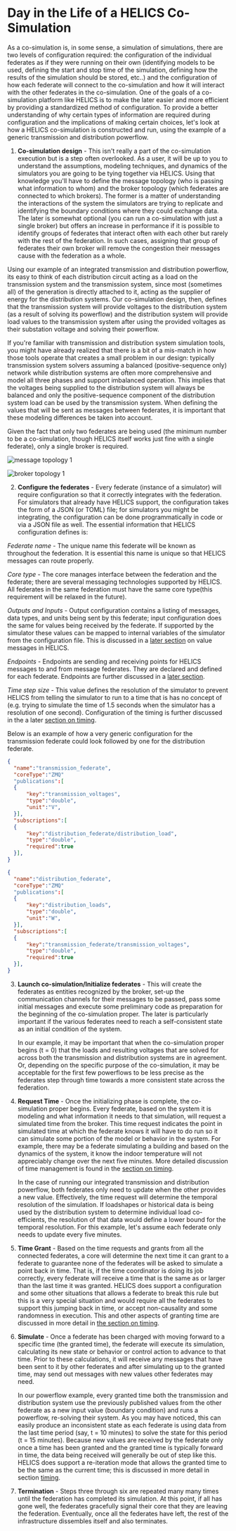 # Day in the Life of a HELICS Co-Simulation #

As a co-simulation is, in some sense, a simulation of simulations, there are two levels of configuration required: the configuration of the individual federates as if they were running on their own (identifying models to be used, defining the start and stop time of the simulation, defining how the results of the simulation should be stored, etc..) and the configuration of how each federate will connect to the co-simulation and how it will interact with the other federates in the co-simulation. One of the goals of a co-simulation platform like HELICS is to make the later easier and more efficient by providing a standardized method of configuration. To provide a better understanding of why certain types of information are required during configuration and the implications of making certain choices, let's look at how a HELICS co-simulation is constructed and run, using the example of a generic transmission and distribution powerflow.

1. **Co-simulation design** - This isn't really a part of the co-simulation execution but is a step often overlooked. As a user, it will be up to you to understand the assumptions, modeling techniques, and dynamics of the simulators you are going to be tying together via HELICS. Using that knowledge you'll have to define the message topology (who is passing what information to whom) and the broker topology (which federates are connected to which brokers). The former is a matter of understanding the interactions of the system the simulators are trying to replicate and identifying the boundary conditions where they could exchange data. The later is somewhat optional (you can run a co-simulation with just a single broker) but offers an increase in performance if it is possible to identify groups of federates that interact often with each other but rarely with the rest of the federation. In such cases, assigning that group of federates their own broker will remove the congestion their messages cause with the federation as a whole.
 
  Using our example of an integrated transmission and distribution powerflow, its easy to think of each distribution circuit acting as a load on the transmission system and the transmission system, since most (sometimes all) of the generation is directly attached to it, acting as the supplier of energy for the distribution systems. Our co-simulation design, then, defines that the transmission system will provide voltages to the distribution system (as a result of solving its powerflow) and the distribution system will provide load values to the transmission system after using the provided voltages as their substation voltage and solving their powerflow. 
  
  If you're familiar with transmission and distribution system simulation tools, you might have already realized that there is a bit of a mis-match in how those tools operate that creates a small problem in our design: typically transmission system solvers assuming a balanced (positive-sequence only) network while distribution systems are often more comprehensive and model all three phases and support imbalanced operation. This implies that the voltages being supplied to the distribution system will always be balanced and only the positive-sequence component of the distribution system load can be used by the transmission system. When defining the values that will be sent as messages between federates, it is important that these modeling differences be taken into account.
  
  Given the fact that only two federates are being used (the minimum number to be a co-simulation, though HELICS itself works just fine with a single federate), only a single broker is required.

![message topology 1](../img/ditl_message_topology.png)

![broker topology 1](../img/ditl_broker_topology.png)

2. **Configure the federates** - Every federate (instance of a simulator) will require configuration so that it correctly integrates with the federation. For simulators that already have HELICS support, the configuration takes the form of a JSON (or TOML) file; for simulators you might be integrating, the configuration can be done programmatically in code or via a JSON file as well. The essential information that HELICS configuration defines is:
  
  *Federate name* - The unique name this federate will be known as throughout the federation. It is essential this name is unique so that HELICS messages can route properly.
  
  *Core type* - The core manages interface between the federation and the federate; there are several messaging technologies supported by HELICS. All federates in the same federation must have the same core type(this requirement will be relaxed in the future).
  
  *Outputs and Inputs* - Output configuration contains a listing of messages, data types, and units being sent by this federate; input configuration does the same for values being received by the federate. If supported by the simulator these values can be mapped to internal variables of the simulator from the configuration file. This is discussed in a [later section](./value_federates.md) on value messages in HELICS.
  
  *Endpoints* - Endpoints are sending and receiving points for HELICS messages to and from message federates. They are declared and defined for each federate. Endpoints are further discussed in a [later section](./message_federates.md).
  
  *Time step size* - This value defines the resolution of the simulator to prevent HELICS from telling the simulator to run to a time that is has no concept of (e.g. trying to simulate the time of 1.5 seconds when the simulator has a resolution of one second). Configuration of the timing is further discussed in the a later [section on timing](./timing.md).

  
  Below is an example of how a very generic configuration for the transmission federate could look followed by one for the distribution federate.
  
  ```JSON
  { 
  	"name":"transmission_federate",
  	"coreType":"ZMQ"
  	"publications":[
    {
    	"key":"transmission_voltages", 
 		"type":"double", 
 		"unit":"V",  
	}],
	"subscriptions":[
	{
		"key":"distribution_federate/distribution_load", 
 		"type":"double", 
 		"required":true 
	}],
  }
  ```
  
  ```JSON
  { 
  	"name":"distribution_federate",
  	"coreType":"ZMQ"
  	"publications":[
    {
    	"key":"distribution_loads", 
 		"type":"double", 
 		"unit":"W",  
	}],
	"subscriptions":[
	{
		"key":"transmission_federate/transmission_voltages", 
 		"type":"double", 
 		"required":true 
	}],
  }
  ```

3. **Launch co-simulation/Initialize federates** - This will create the federates as entities recognized by the broker, set-up the communication channels for their messages to be passed, pass some initial messages and execute some preliminary code as preparation for the beginning of the co-simulation proper. The later is particularly important if the various federates need to reach a self-consistent state as an initial condition of the system. 

   In our example, it may be important that when the co-simulation proper begins (t = 0) that the loads and resulting voltages that are solved for across both the transmission and distribution systems are in agreement. Or, depending on the specific purpose of the co-simulation, it may be acceptable for the first few powerflows to be less precise as the federates step through time towards a more consistent state across the federation.

4. **Request Time** - Once the initializing phase is complete, the co-simulation proper begins. Every federate, based on the system it is modeling and what information it needs to that simulation, will request a simulated time from the broker. This time request indicates the point in simulated time at which the federate knows it will have to do run so it can simulate some portion of the model or behavior in the system. For example, there may be a federate simulating a building and based on the dynamics of the system, it know the indoor temperature will not appreciably change over the next five minutes. More detailed discussion of time management is found in the [section on timing](./timing.md).

    In the case of running our integrated transmission and distribution powerflow, both federates only need to update when the other provides a new value. Effectively, the time request will determine the temporal resolution of the simulation. If loadshapes or historical data is being used by the distribution system to determine individual load co-efficients, the resolution of that data would define a lower bound for the temporal resolution. For this example, let's assume each federate only needs to update every five minutes.

5. **Time Grant** - Based on the time requests and grants from all the connected federates, a core will determine the next time it can grant to a federate to guarantee none of the federates will be asked to simulate a point back in time. That is, if the time coordinator is doing its job correctly, every federate will receive a time that is the same as or larger than the last time it was granted. HELICS does support a configuration and some other situations that allows a federate to break this rule but this is a very special situation and would require all the federates to support this jumping back in time, or accept non-causality and some randomness in execution. This and other aspects of granting time are discussed in more detail in [the section on timing](./timing.md).

6. **Simulate** - Once a federate has been charged with moving forward to a specific time (the granted time), the federate will execute its simulation, calculating its new state or behavior or control action to advance to that time. Prior to these calculations, it will receive any messages that have been sent to it by other federates and after simulating up to the granted time, may send out messages with new values other federates may need.

   In our powerflow example, every granted time both the transmission and distribution system use the previously published values from the other federate as a new input value (boundary condition) and runs a powerflow, re-solving their system. As you may have noticed, this can easily produce an inconsistent state as each federate is using data from the last time period (say, t = 10 minutes) to solve the state for this period (t = 15 minutes). Because new values are received by the federate only once a time has been granted and the granted time is typically forward in time, the data being received will generally be out of step like this. HELICS does support a re-iteration mode that allows the granted time to be the same as the current time; this is discussed in more detail in section [timing](./timing.md).

7. **Termination** - Steps three through six are repeated many many times until the federation has completed its simulation. At this point, if all has gone well, the federates gracefully signal their core that they are leaving the federation. Eventually, once all the federates have left, the rest of the infrastructure dissembles itself and also terminates.
